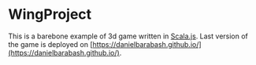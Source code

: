 # WingProject

This is a barebone example of 3d game written in
[Scala.js](http://www.scala-js.org/). Last version of the game is deployed on [https://danielbarabash.github.io/](https://danielbarabash.github.io/).
